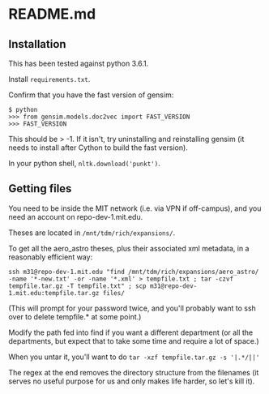 # README.md

## Installation
This has been tested against python 3.6.1.

Install `requirements.txt`.

Confirm that you have the fast version of gensim:
```
$ python
>>> from gensim.models.doc2vec import FAST_VERSION
>>> FAST_VERSION
```
This should be > -1. If it isn't, try uninstalling and reinstalling gensim (it needs to install after Cython to build the fast version).

In your python shell, `nltk.download('punkt')`.

## Getting files

You need to be inside the MIT network (i.e. via VPN if off-campus), and you need an account on repo-dev-1.mit.edu.

Theses are located in `/mnt/tdm/rich/expansions/`.

To get all the aero_astro theses, plus their associated xml metadata, in a reasonably efficient way:

```
ssh m31@repo-dev-1.mit.edu "find /mnt/tdm/rich/expansions/aero_astro/ -name '*-new.txt' -or -name '*.xml' > tempfile.txt ; tar -czvf tempfile.tar.gz -T tempfile.txt" ; scp m31@repo-dev-1.mit.edu:tempfile.tar.gz files/
```

(This will prompt for your password twice, and you'll probably want to ssh over to delete tempfile.* at some point.)

Modify the path fed into find if you want a different department (or all the departments, but expect that to take some time and require a lot of space.)

When you untar it, you'll want to do
`tar -xzf tempfile.tar.gz -s '|.*/||'`

The regex at the end removes the directory structure from the filenames (it serves no useful purpose for us and only makes life harder, so let's kill it).
